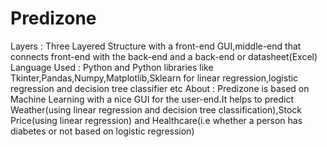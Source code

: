 # Predizone
Layers : Three Layered Structure with a front-end GUI,middle-end that connects front-end with the back-end and a back-end or datasheet(Excel) Language Used : Python and Python libraries like Tkinter,Pandas,Numpy,Matplotlib,Sklearn for linear regression,logistic regression and decision tree classifier etc About : Predizone is based on Machine Learning with a nice GUI for the user-end.It helps to predict Weather(using linear regression and decision tree classification),Stock Price(using linear regression) and Healthcare(i.e whether a person has diabetes or not based on logistic regression)
